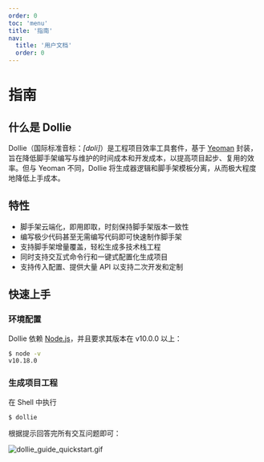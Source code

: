 ```yaml
---
order: 0
toc: 'menu'
title: '指南'
nav:
  title: '用户文档'
  order: 0
---
```


# 指南

## 什么是 Dollie

Dollie（国际标准音标：*[dɒli]*）是工程项目效率工具套件，基于 [Yeoman](https://yeoman.io/) 封装，旨在降低脚手架编写与维护的时间成本和开发成本，以提高项目起步、复用的效率。但与 Yeoman 不同，Dollie 将生成器逻辑和脚手架模板分离，从而极大程度地降低上手成本。

## 特性

- 脚手架云端化，即用即取，时刻保持脚手架版本一致性
- 编写极少代码甚至无需编写代码即可快速制作脚手架
- 支持脚手架增量覆盖，轻松生成多技术栈工程
- 同时支持交互式命令行和一键式配置化生成项目
- 支持传入配置、提供大量 API 以支持二次开发和定制

## 快速上手

### 环境配置

Dollie 依赖 [Node.js](https://nodejs.org/en/download/)，并且要求其版本在 v10.0.0 以上：

```bash
$ node -v
v10.18.0
```

### 生成项目工程

在 Shell 中执行

```bash
$ dollie
```

根据提示回答完所有交互问题即可：

![dollie_guide_quickstart.gif](https://i.loli.net/2021/02/23/6C1gY32NwkZ45d9.gif)
